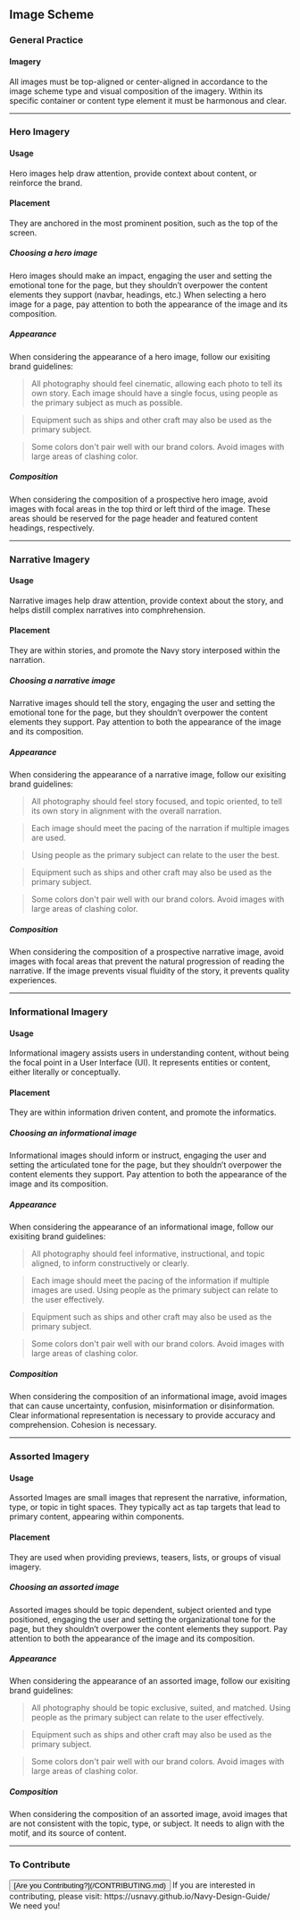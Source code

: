 ## Image Scheme

### General Practice

#### Imagery
All images must be top-aligned or center-aligned in accordance to the image scheme type and visual composition of the imagery. Within its specific container or content type element it must be harmonous and clear.

<hr>

### Hero Imagery

#### Usage
Hero images help draw attention, provide context about content, or reinforce the brand.

#### Placement
They are anchored in the most prominent position, such as the top of the screen.

##### Choosing a hero image

Hero images should make an impact, engaging the user and setting
the emotional tone for the page, but they shouldn’t overpower
the content elements they support (navbar, headings, etc.)  When
selecting a hero image for a page, pay attention to both the
appearance of the image and its composition.

##### Appearance

When considering the appearance of a hero image, follow our
exisiting brand guidelines:

> All photography should feel cinematic, allowing each photo
> to tell its own story. Each image should have a single focus,
> using people as the primary subject as much as possible.

> Equipment such as ships and other craft may also be used as the
> primary subject.

> Some colors don't pair well with our brand colors. Avoid images
> with large areas of clashing color.

##### Composition

When considering the composition of a prospective hero image,
avoid images with focal areas in the top third or left third of
the image. These areas should be reserved for the page header
and featured content headings, respectively.

<hr>

### Narrative Imagery

#### Usage
Narrative images help draw attention, provide context about the story, and helps distill complex narratives into comphrehension.

#### Placement
They are within stories, and promote the Navy story interposed within the narration.

##### Choosing a narrative image
Narrative images should tell the story, engaging the user and setting the emotional tone for the page, but they shouldn’t overpower the content elements they support. Pay attention to both the appearance of the image and its composition.

##### Appearance

When considering the appearance of a narrative image, follow our
exisiting brand guidelines:

> All photography should feel story focused, and topic oriented,
> to tell its own story in alignment with the overall narration. 

> Each image should meet the pacing of the narration if multiple images are used.

> Using people as the primary subject can relate to the user the best.

> Equipment such as ships and other craft may also be used as the
> primary subject.

> Some colors don't pair well with our brand colors. Avoid images
> with large areas of clashing color.

##### Composition
When considering the composition of a prospective narrative image, avoid images with focal areas that prevent the natural progression of reading the narrative.  If the image prevents visual fluidity of the story, it prevents quality experiences.

<hr>

### Informational Imagery

#### Usage
Informational imagery assists users in understanding content, without being the focal point in a User Interface (UI). It represents entities or content, either literally or conceptually.

#### Placement
They are within information driven content, and promote the informatics.

##### Choosing an informational image
Informational images should inform or instruct, engaging the user and setting the articulated tone for the page, but they shouldn’t overpower the content elements they support. Pay attention to both the appearance of the image and its composition.

##### Appearance

When considering the appearance of an informational image, follow our
exisiting brand guidelines:

> All photography should feel informative, instructional, and topic aligned,
> to inform constructively or clearly. 

> Each image should meet the pacing of the information if multiple images are used.
> Using people as the primary subject can relate to the user effectively.

> Equipment such as ships and other craft may also be used as the
> primary subject.

> Some colors don't pair well with our brand colors. Avoid images
> with large areas of clashing color.

##### Composition
When considering the composition of an informational image, avoid images that can cause uncertainty, confusion, misinformation or disinformation.  Clear informational representation is necessary to provide accuracy and comprehension. Cohesion is necessary.

<hr>

### Assorted Imagery

#### Usage
Assorted Images are small images that represent the narrative, information, type, or topic in tight spaces. They typically act as tap targets that lead to primary content, appearing within components.

#### Placement
They are used when providing previews, teasers, lists, or groups of visual imagery.

##### Choosing an assorted image
Assorted images should be topic dependent, subject oriented and type positioned, engaging the user and setting the organizational tone for the page, but they shouldn’t overpower the content elements they support. Pay attention to both the appearance of the image and its composition.  

##### Appearance

When considering the appearance of an assorted image, follow our
exisiting brand guidelines:

> All photography should be topic exclusive, suited, and matched.
> Using people as the primary subject can relate to the user effectively.

> Equipment such as ships and other craft may also be used as the
> primary subject.

> Some colors don't pair well with our brand colors. Avoid images
> with large areas of clashing color.

##### Composition
When considering the composition of an assorted image, avoid images that are not consistent with the topic, type, or subject. It needs to align with the motif, and its source of content.

<hr>

### To Contribute<br>
<button id="contribute-guidance">
[Are you Contributing?](/CONTRIBUTING.md)
</button>  
<span class="contribute-comment">If you are interested in contributing, please visit: https://usnavy.github.io/Navy-Design-Guide/ <br>We need you!</span>
<br>
<br>
